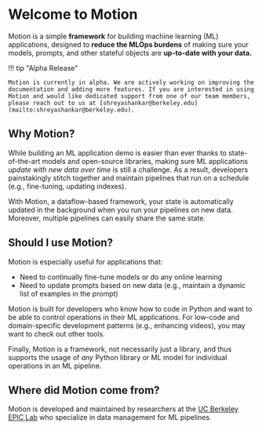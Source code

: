 # Welcome to Motion

Motion is a simple **framework** for building machine learning (ML) applications, designed to **reduce the MLOps burdens** of making sure your models, prompts, and other stateful objects are **up-to-date with your data.**

!!! tip "Alpha Release"

    Motion is currently in alpha. We are actively working on improving the documentation and adding more features. If you are interested in using Motion and would like dedicated support from one of our team members, please reach out to us at [shreyashankar@berkeley.edu](mailto:shreyashankar@berkeley.edu).

## Why Motion?

While building an ML application demo is easier than ever thanks to state-of-the-art models and open-source libraries, making sure ML applications _update with new data over time_ is still a challenge. As a result, developers painstakingly stitch together and maintain pipelines that run on a schedule (e.g., fine-tuning, updating indexes).

With Motion, a dataflow-based framework, your state is automatically updated in the background when you run your pipelines on new data. Moreover, multiple pipelines can easily share the same state.

## Should I use Motion?

Motion is especially useful for applications that:

- Need to continually fine-tune models or do any online learning
- Need to update prompts based on new data (e.g., maintain a dynamic list of examples in the prompt)

Motion is built for developers who know how to code in Python and want to be able to control operations in their ML applications. For low-code and domain-specific development patterns (e.g., enhancing videos), you may want to check out other tools.

Finally, Motion is a framework, not necessarily just a library, and thus supports the usage of _any_ Python library or ML model for individual operations in an ML pipeline.

## Where did Motion come from?

Motion is developed and maintained by researchers at the [UC Berkeley EPIC Lab](https://epic.berkeley.edu) who specialize in data management for ML pipelines.

<!-- ## Commands

* `mkdocs new [dir-name]` - Create a new project.
* `mkdocs serve` - Start the live-reloading docs server.
* `mkdocs build` - Build the documentation site.
* `mkdocs -h` - Print help message and exit.

## Project layout

mkdocs.yml    # The configuration file.
docs/
    index.md  # The documentation homepage.
    ...       # Other markdown pages, images and other files. -->
